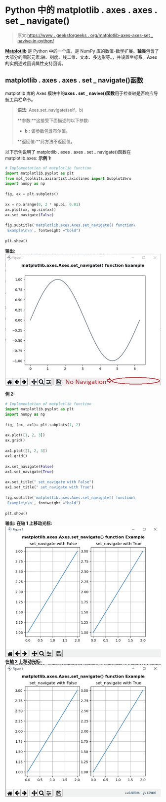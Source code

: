 # Python 中的 matplotlib . axes . axes . set _ navigate()

> 原文:[https://www . geeksforgeeks . org/matplotlib-axes-axes-set _ navive-in-python/](https://www.geeksforgeeks.org/matplotlib-axes-axes-set_navigate-in-python/)

**[Matplotlib](https://www.geeksforgeeks.org/python-introduction-matplotlib/)** 是 Python 中的一个库，是 NumPy 库的数值-数学扩展。**轴类**包含了大部分的图形元素:轴、刻度、线二维、文本、多边形等。，并设置坐标系。Axes 的实例通过回调属性支持回调。

## matplotlib . axes . axes . set _ navigate()函数

matplotlib 库的 Axes 模块中的**axes . set _ navive()函数**用于检查轴是否响应导航工具栏命令。

> **语法:** Axes.set_navigate(self，b)
> 
> **参数:**这接受下面描述的以下参数:
> 
> *   **b :** 该参数包含布尔值。
> 
> **返回值:**此方法不返回值。

以下示例说明了 matplotlib . axes . axes . set _ navigate()函数在 matplotlib.axes:
**示例 1:**

```py
# Implementation of matplotlib function
import matplotlib.pyplot as plt
from mpl_toolkits.axisartist.axislines import SubplotZero
import numpy as np

fig, ax = plt.subplots()

xx = np.arange(0, 2 * np.pi, 0.01)
ax.plot(xx, np.sin(xx))
ax.set_navigate(False)

fig.suptitle('matplotlib.axes.Axes.set_navigate() function\
 Example\n\n', fontweight ="bold")

plt.show()
```

**输出:**
![](img/329a15a191ced0fbacc23f4e937d30c8.png)

**例 2:**

```py
# Implementation of matplotlib function
import matplotlib.pyplot as plt
import numpy as np

fig, (ax, ax1)= plt.subplots(1, 2)

ax.plot([1, 2, 3])
ax.grid()

ax1.plot([1, 2, 3])
ax1.grid()

ax.set_navigate(False)
ax1.set_navigate(True)

ax.set_title(" set_navigate with False")
ax1.set_title(" set_navigate with True")

fig.suptitle('matplotlib.axes.Axes.set_navigate() function\
 Example\n\n', fontweight ="bold")

plt.show()
```

**输出:**
**在轴 1 上移动光标:**
![](img/ccb94c7a2850bcae1386f19ccefa8373.png)
**在轴 2 上移动光标:**
![](img/e1737efa1093e25d919a84c0600c6025.png)